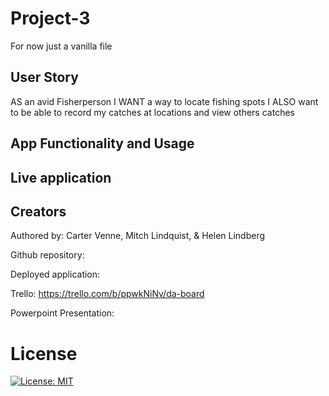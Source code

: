# Project-3
For now just a vanilla file

## User Story
AS an avid Fisherperson
I WANT a way to locate fishing spots
I ALSO want to be able to record my catches at locations and view others catches

## App Functionality and Usage

## Live application

## Creators
Authored by: Carter Venne, Mitch Lindquist, & Helen Lindberg

Github repository:

Deployed application: 

Trello: https://trello.com/b/ppwkNiNv/da-board

Powerpoint Presentation:


# License
 [![License: MIT](https://img.shields.io/badge/License-MIT-yellow.svg)](https://opensource.org/licenses/MIT)